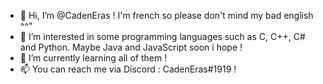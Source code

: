 - 👋 Hi, I’m @CadenEras ! I'm french so please don't mind my bad english ^^"
- 👀 I’m interested in some programming languages such as C, C++, C# and Python. Maybe Java and JavaScript soon i hope !
- 🌱 I’m currently learning all of them !
- 📫 You can reach me via Discord : CadenEras#1919 !


